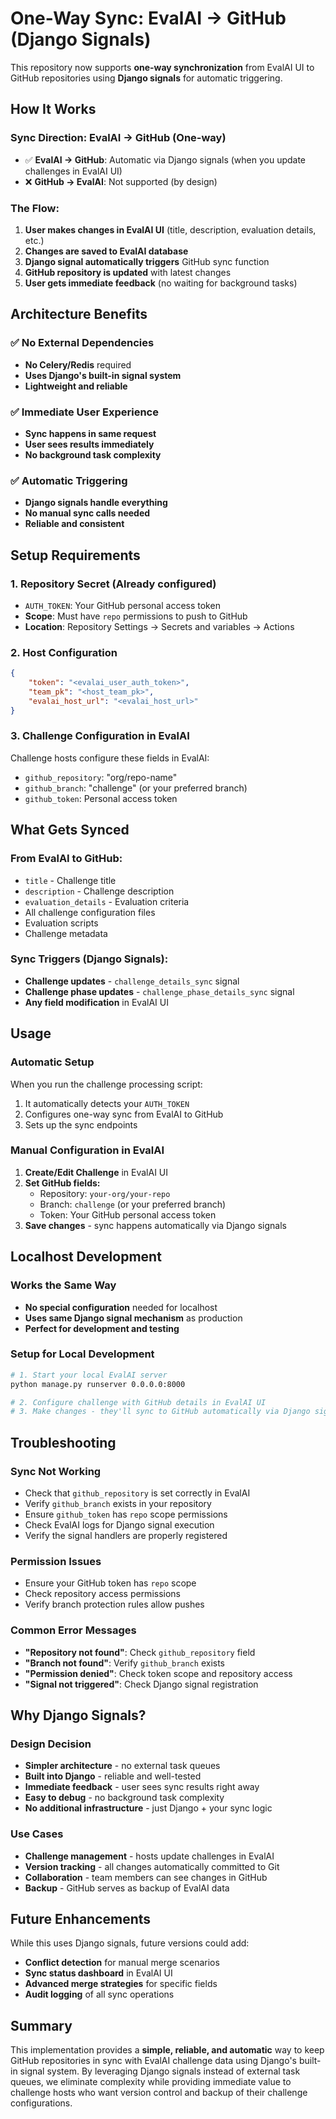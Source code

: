 # One-Way Sync: EvalAI → GitHub (Django Signals)

This repository now supports **one-way synchronization** from EvalAI UI to GitHub repositories using **Django signals** for automatic triggering.

## How It Works

### **Sync Direction: EvalAI → GitHub (One-way)**
- ✅ **EvalAI → GitHub**: Automatic via Django signals (when you update challenges in EvalAI UI)
- ❌ **GitHub → EvalAI**: Not supported (by design)

### **The Flow:**
1. **User makes changes in EvalAI UI** (title, description, evaluation details, etc.)
2. **Changes are saved to EvalAI database**
3. **Django signal automatically triggers** GitHub sync function
4. **GitHub repository is updated** with latest changes
5. **User gets immediate feedback** (no waiting for background tasks)

## Architecture Benefits

### **✅ No External Dependencies**
- **No Celery/Redis** required
- **Uses Django's built-in signal system**
- **Lightweight and reliable**

### **✅ Immediate User Experience**
- **Sync happens in same request**
- **User sees results immediately**
- **No background task complexity**

### **✅ Automatic Triggering**
- **Django signals handle everything**
- **No manual sync calls needed**
- **Reliable and consistent**

## Setup Requirements

### **1. Repository Secret (Already configured)**
- `AUTH_TOKEN`: Your GitHub personal access token
- **Scope**: Must have `repo` permissions to push to GitHub
- **Location**: Repository Settings → Secrets and variables → Actions

### **2. Host Configuration**
```json
{
    "token": "<evalai_user_auth_token>",
    "team_pk": "<host_team_pk>",
    "evalai_host_url": "<evalai_host_url>"
}
```

### **3. Challenge Configuration in EvalAI**
Challenge hosts configure these fields in EvalAI:
- `github_repository`: "org/repo-name"
- `github_branch`: "challenge" (or your preferred branch)
- `github_token`: Personal access token

## What Gets Synced

### **From EvalAI to GitHub:**
- `title` - Challenge title
- `description` - Challenge description
- `evaluation_details` - Evaluation criteria
- All challenge configuration files
- Evaluation scripts
- Challenge metadata

### **Sync Triggers (Django Signals):**
- **Challenge updates** - `challenge_details_sync` signal
- **Challenge phase updates** - `challenge_phase_details_sync` signal
- **Any field modification** in EvalAI UI

## Usage

### **Automatic Setup**
When you run the challenge processing script:
1. It automatically detects your `AUTH_TOKEN`
2. Configures one-way sync from EvalAI to GitHub
3. Sets up the sync endpoints

### **Manual Configuration in EvalAI**
1. **Create/Edit Challenge** in EvalAI UI
2. **Set GitHub fields:**
   - Repository: `your-org/your-repo`
   - Branch: `challenge` (or your preferred branch)
   - Token: Your GitHub personal access token
3. **Save changes** - sync happens automatically via Django signals

## Localhost Development

### **Works the Same Way**
- **No special configuration** needed for localhost
- **Uses same Django signal mechanism** as production
- **Perfect for development and testing**

### **Setup for Local Development**
```bash
# 1. Start your local EvalAI server
python manage.py runserver 0.0.0.0:8000

# 2. Configure challenge with GitHub details in EvalAI UI
# 3. Make changes - they'll sync to GitHub automatically via Django signals
```

## Troubleshooting

### **Sync Not Working**
- Check that `github_repository` is set correctly in EvalAI
- Verify `github_branch` exists in your repository
- Ensure `github_token` has `repo` scope permissions
- Check EvalAI logs for Django signal execution
- Verify the signal handlers are properly registered

### **Permission Issues**
- Ensure your GitHub token has `repo` scope
- Check repository access permissions
- Verify branch protection rules allow pushes

### **Common Error Messages**
- **"Repository not found"**: Check `github_repository` field
- **"Branch not found"**: Verify `github_branch` exists
- **"Permission denied"**: Check token scope and repository access
- **"Signal not triggered"**: Check Django signal registration

## Why Django Signals?

### **Design Decision**
- **Simpler architecture** - no external task queues
- **Built into Django** - reliable and well-tested
- **Immediate feedback** - user sees sync results right away
- **Easy to debug** - no background task complexity
- **No additional infrastructure** - just Django + your sync logic

### **Use Cases**
- **Challenge management** - hosts update challenges in EvalAI
- **Version tracking** - all changes automatically committed to Git
- **Collaboration** - team members can see changes in GitHub
- **Backup** - GitHub serves as backup of EvalAI data

## Future Enhancements

While this uses Django signals, future versions could add:
- **Conflict detection** for manual merge scenarios
- **Sync status dashboard** in EvalAI UI
- **Advanced merge strategies** for specific fields
- **Audit logging** of all sync operations

## Summary

This implementation provides a **simple, reliable, and automatic** way to keep GitHub repositories in sync with EvalAI challenge data using Django's built-in signal system. By leveraging Django signals instead of external task queues, we eliminate complexity while providing immediate value to challenge hosts who want version control and backup of their challenge configurations.
